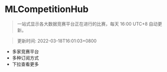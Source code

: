 # MLCompetitionHub

> 一站式显示各大数据竞赛平台正在进行的比赛，每天 16:00 UTC+8 自动更新。
  
> 更新时间: 2022-03-18T16:01:03+0800 

* 多家竞赛平台
* 多种订阅方式
* 下拉查看更多